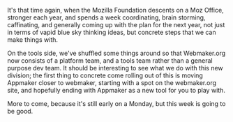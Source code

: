 It's that time again, when the Mozilla Foundation descents on a Moz Office, stronger each year, and spends a week coordinating, brain storming, caffinating, and generally coming up with the plan for the next year, not just in terms of vapid blue sky thinking ideas, but concrete steps that we can make things with.

On the tools side, we've shuffled some things around so that Webmaker.org now consists of a platform team, and a tools team rather than a general purpose dev team. It should be interesting to see what we do with this new division; the first thing to concrete come rolling out of this is moving Appmaker closer to webmaker, starting with a spot on the webmaker.org site, and hopefully ending with Appmaker as a new tool for you to play with.

More to come, because it's still early on a Monday, but this week is going to be good.